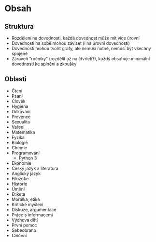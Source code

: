 # Obsah

## Struktura
- Rozdělení na dovednosti, každá dovednost může mít více úrovní
- Dovednosti na sobě mohou záviset (i na úrovni dovednosti)
- Dovednosti mohou tvořit grafy, ale nemusí nutně, nemusí být všechny spojené
- Zároveň "ročníky" (rozdělit až na čtvrleti?), každý obsahuje minimální dovednosti ke splnění a zkoušky

## Oblasti
- Čtení
- Psaní
- Člověk
- Hygiena
- Očkování
- Prevence
- Sexualita
- Vaření
- Matematika
- Fyzika
- Biologie
- Chemie
- Programování
  - Python 3
- Ekonomie
- Český jazyk a literatura
- Anglický jazyk
- Filozofie
- Historie
- Úmění
- Etiketa
- Morálka, etika
- Kritické myšlení
- Diskuze, argumentace
- Práce s informacemi
- Výchova dětí
- První pomoc
- Sebeobrana
- Cvičení

